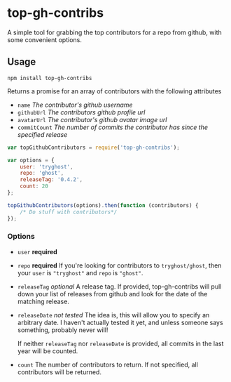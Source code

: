 top-gh-contribs
===============

A simple tool for grabbing the top contributors for a repo from github, with some convenient options.

Usage
----------------------

```
npm install top-gh-contribs
```

Returns a promise for an array of contributors with the following attributes

* `name` *The contributor's github username*
* `githubUrl` *The contributors github profile url*
* `avatarUrl` *The contributor's github avatar image url*
* `commitCount` *The number of commits the contributor has since the specified release*

```js
var topGithubContributors = require('top-gh-contribs');

var options = {
    user: 'tryghost',
    repo: 'ghost',
    releaseTag: '0.4.2',
    count: 20
};

topGithubContributors(options).then(function (contributors) {
    /* Do stuff with contributors*/
});
```

### Options


* `user` **required**
* `repo` **required**
    If you're looking for contributors to `tryghost/ghost`, then your `user` is `"tryghost"` and `repo` is `"ghost"`.
* `releaseTag` *optional*
    A release tag. If provided, top-gh-contribs will pull down your list of releases from github and look for the date of the matching release.
* `releaseDate` *not tested*
    The idea is, this will allow you to specify an arbitrary date. I haven't actually tested it yet, and unless someone says something, probably never will!

    If neither `releaseTag` nor `releaseDate` is provided, all commits in the last year will be counted.
* `count`
    The number of contributors to return. If not specified, all contributors will be returned.
